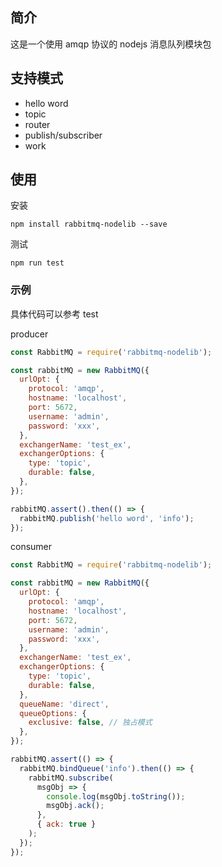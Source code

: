 ## 简介

这是一个使用 amqp 协议的 nodejs 消息队列模块包

## 支持模式

- hello word
- topic
- router
- publish/subscriber
- work

## 使用

安装

```shell
npm install rabbitmq-nodelib --save
```

测试

```shell
npm run test
```

### 示例

具体代码可以参考 test

producer

```js
const RabbitMQ = require('rabbitmq-nodelib');

const rabbitMQ = new RabbitMQ({
  urlOpt: {
    protocol: 'amqp',
    hostname: 'localhost',
    port: 5672,
    username: 'admin',
    password: 'xxx',
  },
  exchangerName: 'test_ex',
  exchangerOptions: {
    type: 'topic',
    durable: false,
  },
});

rabbitMQ.assert().then(() => {
  rabbitMQ.publish('hello word', 'info');
});
```

consumer

```js
const RabbitMQ = require('rabbitmq-nodelib');

const rabbitMQ = new RabbitMQ({
  urlOpt: {
    protocol: 'amqp',
    hostname: 'localhost',
    port: 5672,
    username: 'admin',
    password: 'xxx',
  },
  exchangerName: 'test_ex',
  exchangerOptions: {
    type: 'topic',
    durable: false,
  },
  queueName: 'direct',
  queueOptions: {
    exclusive: false, // 独占模式
  },
});

rabbitMQ.assert(() => {
  rabbitMQ.bindQueue('info').then(() => {
    rabbitMQ.subscribe(
      msgObj => {
        console.log(msgObj.toString());
        msgObj.ack();
      },
      { ack: true }
    );
  });
});
```
